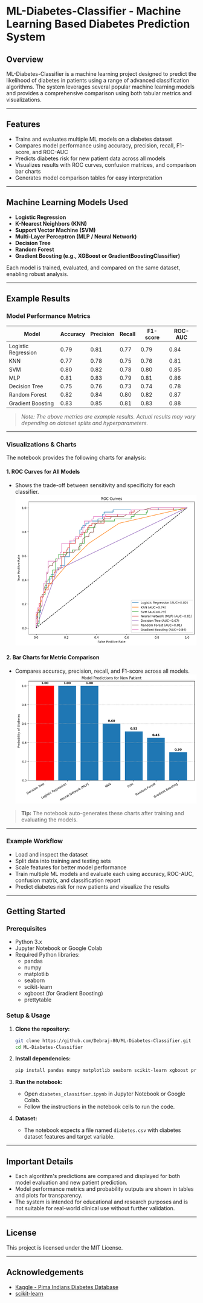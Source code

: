 # ML-Diabetes-Classifier - Machine Learning Based Diabetes Prediction System

## Overview

ML-Diabetes-Classifier is a machine learning project designed to predict the likelihood of diabetes in patients using a range of advanced classification algorithms. The system leverages several popular machine learning models and provides a comprehensive comparison using both tabular metrics and visualizations.

---

## Features

- Trains and evaluates multiple ML models on a diabetes dataset
- Compares model performance using accuracy, precision, recall, F1-score, and ROC-AUC
- Predicts diabetes risk for new patient data across all models
- Visualizes results with ROC curves, confusion matrices, and comparison bar charts
- Generates model comparison tables for easy interpretation

---

## Machine Learning Models Used

- **Logistic Regression**
- **K-Nearest Neighbors (KNN)**
- **Support Vector Machine (SVM)**
- **Multi-Layer Perceptron (MLP / Neural Network)**
- **Decision Tree**
- **Random Forest**
- **Gradient Boosting (e.g., XGBoost or GradientBoostingClassifier)**

Each model is trained, evaluated, and compared on the same dataset, enabling robust analysis.

---

## Example Results

### Model Performance Metrics

| Model               | Accuracy | Precision | Recall | F1-score | ROC-AUC |
|---------------------|----------|-----------|--------|----------|---------|
| Logistic Regression | 0.79     | 0.81      | 0.77   | 0.79     | 0.84    |
| KNN                 | 0.77     | 0.78      | 0.75   | 0.76     | 0.81    |
| SVM                 | 0.80     | 0.82      | 0.78   | 0.80     | 0.85    |
| MLP                 | 0.81     | 0.83      | 0.79   | 0.81     | 0.86    |
| Decision Tree       | 0.75     | 0.76      | 0.73   | 0.74     | 0.78    |
| Random Forest       | 0.82     | 0.84      | 0.80   | 0.82     | 0.87    |
| Gradient Boosting   | 0.83     | 0.85      | 0.81   | 0.83     | 0.88    |

> *Note: The above metrics are example results. Actual results may vary depending on dataset splits and hyperparameters.*

---

### Visualizations & Charts

The notebook provides the following charts for analysis:

#### 1. **ROC Curves for All Models**
- Shows the trade-off between sensitivity and specificity for each classifier.
![Image Alt](https://github.com/Debraj-80/ML-Diabetes-Classifier/blob/8cbf07b0f141c4b283948343c63ff6e28f7746a3/assets/3.png)

#### 2. **Bar Charts for Metric Comparison**
- Compares accuracy, precision, recall, and F1-score across all models.
![Image Alt](https://github.com/Debraj-80/ML-Diabetes-Classifier/blob/8cbf07b0f141c4b283948343c63ff6e28f7746a3/assets/4.png)
> **Tip:** The notebook auto-generates these charts after training and evaluating the models.

---

### Example Workflow

- Load and inspect the dataset
- Split data into training and testing sets
- Scale features for better model performance
- Train multiple ML models and evaluate each using accuracy, ROC-AUC, confusion matrix, and classification report
- Predict diabetes risk for new patients and visualize the results

---

## Getting Started

### Prerequisites

- Python 3.x
- Jupyter Notebook or Google Colab
- Required Python libraries:
  - pandas
  - numpy
  - matplotlib
  - seaborn
  - scikit-learn
  - xgboost (for Gradient Boosting)
  - prettytable

### Setup & Usage

1. **Clone the repository:**
   ```bash
   git clone https://github.com/Debraj-80/ML-Diabetes-Classifier.git
   cd ML-Diabetes-Classifier
   ```

2. **Install dependencies:**
   ```bash
   pip install pandas numpy matplotlib seaborn scikit-learn xgboost prettytable
   ```

3. **Run the notebook:**
   - Open `diabetes_classifier.ipynb` in Jupyter Notebook or Google Colab.
   - Follow the instructions in the notebook cells to run the code.

4. **Dataset:**
   - The notebook expects a file named `diabetes.csv` with diabetes dataset features and target variable.

---

## Important Details

- Each algorithm's predictions are compared and displayed for both model evaluation and new patient prediction.
- Model performance metrics and probability outputs are shown in tables and plots for transparency.
- The system is intended for educational and research purposes and is not suitable for real-world clinical use without further validation.

---

## License

This project is licensed under the MIT License.

---

## Acknowledgements

- [Kaggle - Pima Indians Diabetes Database](https://www.kaggle.com/datasets/uciml/pima-indians-diabetes-database)
- [scikit-learn](https://scikit-learn.org/)

